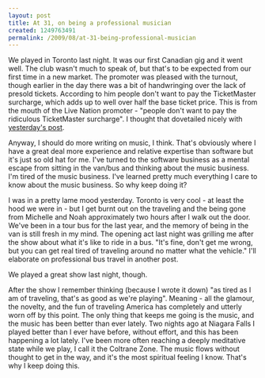 ```yaml
--- 
layout: post
title: At 31, on being a professional musician
created: 1249763491
permalink: /2009/08/at-31-being-professional-musician
---
```

We played in Toronto last night.  It was our first Canadian gig and it went well.  The club wasn't much to speak of, but that's to be expected from our first time in a new market.  The promoter was pleased with the turnout, though earlier in the day there was a bit of handwringing over the lack of presold tickets.  According to him people don't want to pay the TicketMaster surcharge, which adds up to well over half the base ticket price.  This is from the mouth of the Live Nation promoter - "people don't want to pay the ridiculous TicketMaster surcharge".  I thought that dovetailed nicely with <a href="http://ignoredByDinosaurs.com/2009/08/the-concert-biz/">yesterday's post</a>.

Anyway, I should do more writing on music, I think.  That's obviously where I have a great deal more experience and relative expertise than software but it's just so old hat for me.  I've turned to the software business as a mental escape from sitting in the van/bus and thinking about the music business.  I'm tired of the music business.  I've learned pretty much everything I care to know about the music business.  So why keep doing it?

I was in a pretty lame mood yesterday.  Toronto is very cool - at least the hood we were in - but I get burnt out on the traveling and the being gone from Michelle and Noah approximately two hours after I walk out the door.  We've been in a tour bus for the last year, and the memory of being in the van is still fresh in my mind.  The opening act last night was grilling me after the show about what it's like to ride in a bus.  "It's fine, don't get me wrong, but you can get real tired of traveling around no matter what the vehicle."  I'll elaborate on professional bus travel in another post.

We played a great show last night, though.

After the show I remember thinking (because I wrote it down) "as tired as I am of traveling, that's as good as we're playing".  Meaning - all the glamour, the novelty, and the fun of traveling America has completely and utterly worn off by this point.  The only thing that keeps me going is the music, and the music has been better than ever lately.  Two nights ago at Niagara Falls I played better than I ever have before, without effort, and this has been happening a lot lately.  I've been more often reaching a deeply meditative state while we play, I call it the Coltrane Zone.  The music flows without thought to get in the way, and it's the most spiritual feeling I know.  That's why I keep doing this.  
